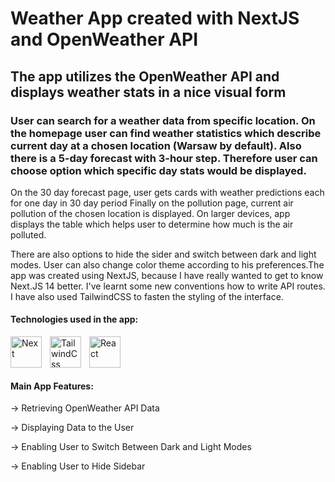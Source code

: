 # Weather App created with NextJS and OpenWeather API
## The app utilizes the OpenWeather API and displays weather stats in a nice visual form

### User can search for a weather data from specific location. On the homepage user can find weather statistics which describe current day at a chosen location (Warsaw by default). Also there is a 5-day forecast with 3-hour step. Therefore user can choose option which specific day stats would be displayed. 

On the 30 day forecast page, user gets cards with weather predictions each for one day in 30 day period
Finally on the pollution page, current air pollution of the chosen location is displayed. On larger devices, app displays the table which helps user to determine how much is the air polluted.

There are also options to hide the sider and switch between dark and light modes. User can also change color theme according to his preferences.The app was created using NextJS, because I have really wanted to get to know Next.JS 14 better. I've learnt some new conventions how to write API routes. I have also used TailwindCSS to fasten the styling of the interface.

#### Technologies used in the app:
<img  align="left" alt="Next" width="50px" src="https://cdn.jsdelivr.net/gh/devicons/devicon/icons/nextjs/nextjs-original-wordmark.svg" style="padding-right:10px;"/>
<img align="left" alt="TailwindCss" width="50px" src="https://cdn.jsdelivr.net/gh/devicons/devicon@latest/icons/tailwindcss/tailwindcss-original.svg" style="padding-right:10px;" />
<img align="left" alt="React" width="50px" src="https://cdn.jsdelivr.net/gh/devicons/devicon/icons/react/react-original.svg" style="padding-right:10px;" />


<br/> <br/> <br/> 

#### Main App Features:
<p>-> Retrieving OpenWeather API Data</p>
<p>-> Displaying Data to the User</p>
<p>-> Enabling User to Switch Between Dark and Light Modes </p>
<p>-> Enabling User to Hide Sidebar </p>


